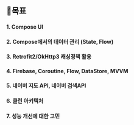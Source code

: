 ## 목표
#### 1. Compose UI
#### 2. Compose에서의 데이터 관리 (State, Flow)
#### 3. Retrofit2/OkHttp3 캐싱정책 활용
#### 4. Firebase, Coroutine, Flow, DataStore, MVVM
#### 5. 네이버 지도 API, 네이버 검색API
#### 6. 클린 아키텍처
#### 7. 성능 개선에 대한 고민

